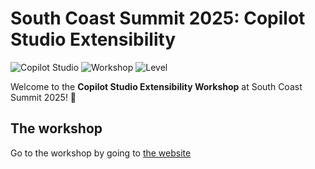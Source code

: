 # South Coast Summit 2025: Copilot Studio Extensibility

![Copilot Studio](https://img.shields.io/badge/Copilot%20Studio-Extensibility-blue)
![Workshop](https://img.shields.io/badge/Workshop-Full%20Day-green)
![Level](https://img.shields.io/badge/Level-Intermediate-orange)

Welcome to the **Copilot Studio Extensibility Workshop** at South Coast Summit 2025! 🚀

## The workshop

Go to the workshop by going to [the website](https://aka.ms/scs25-copilot-studio)
